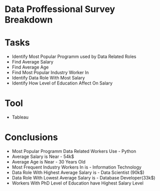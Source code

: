 # Data Proffessional Survey Breakdown

# Tasks
- Identify Most Popular Programm used by Data Related Roles
- Find Average Salary
- Find Average Age 
- Find Most Popular Industry Worker In
- Identify Data Role With Most Salary
- Identify How Level of Education Affect On Salary

# Tool
- Tableau

# Conclusions
- Most Popular Programm Data Related Workers Use - Python
- Average Salary is Near - 54k$
- Average Age is Near - 30 Years Old
- Most Frequent Industry Workers In is - Information Technology
- Data Role With Highest Average Salary is - Data Scientist (90k$)
- Data Role With Lowest Average Salary is - Database Developer(33k$)
- Workers With PhD Level of Education have Highest Salary Level
